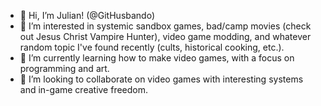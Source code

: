 - 👋 Hi, I’m Julian! (@GitHusbando)
- 👀 I’m interested in systemic sandbox games, bad/camp movies (check out Jesus Christ Vampire Hunter), video game modding, and whatever random topic I've found recently (cults, historical cooking, etc.).
- 🌱 I’m currently learning how to make video games, with a focus on programming and art.
- 💞️ I’m looking to collaborate on video games with interesting systems and in-game creative freedom.
